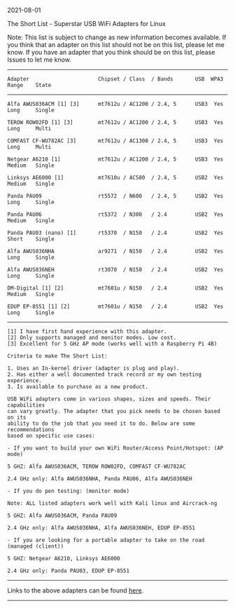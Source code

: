 2021-08-01

The Short List - Superstar USB WiFi Adapters for Linux

Note: This list is subject to change as new information becomes available.  If you
think that an adapter on this list should not be on this list, please let me know.
If you have an adapter that you think should be on this list, please Issues to let
me know. 

-----

```
Adapter                      Chipset / Class  / Bands       USB  WPA3  Range    State
```

-----

```
Alfa AWUS036ACM [1] [3]      mt7612u / AC1200 / 2.4, 5      USB3  Yes  Long     Single

TEROW ROW02FD [1] [3]        mt7612u / AC1200 / 2.4, 5      USB3  Yes  Long     Multi

COMFAST CF-WU782AC [3]       mt7612u / AC1300 / 2.4, 5      USB3  Yes  Long     Multi

Netgear A6210 [1]            mt7612u / AC1200 / 2.4, 5      USB3  Yes  Medium   Single

Linksys AE6000 [1]           mt7610u / AC580  / 2.4, 5      USB2  Yes  Medium   Single

Panda PAU09                  rt5572  / N600   / 2.4, 5      USB2  Yes  Long     Single

Panda PAU06                  rt5372  / N300   / 2.4         USB2  Yes  Medium   Single

Panda PAU03 (nano) [1]       rt5370  / N150   / 2.4         USB2  Yes  Short    Single        

Alfa AWUS036NHA              ar9271  / N150   / 2.4         USB2  Yes  Long     Single

Alfa AWUS036NEH              rt3070  / N150   / 2.4         USB2  Yes  Long     Single

DM-Digital [1] [2]           mt7601u / N150   / 2.4         USB2  Yes  Medium   Single

EDUP EP-8551 [1] [2]         mt7601u / N150   / 2.4         USB2  Yes  Long     Single
```

-----

```
[1] I have first hand experience with this adapter.
[2] Only supports managed and monitor modes. Low cost.
[3] Excellent for 5 GHz AP mode (works well with a Raspberry Pi 4B)

Criteria to make The Short List: 

1. Uses an In-kernel driver (adapter is plug and play).
2. Has either a well documented track record or my own testing experience.
3. Is available to purchase as a new product.

USB WiFi adapters come in various shapes, sizes and speeds. Their capabilities
can vary greatly. The adapter that you pick needs to be chosen based on its
ability to do the job that you need it to do. Below are some recommendations
based on specific use cases:

- If you want to build your own WiFi Router/Access Point/Hotspot: (AP mode)

5 GHZ: Alfa AWUS036ACM, TEROW ROW02FD, COMFAST CF-WU782AC

2.4 GHz only: Alfa AWUS036NHA, Panda PAU06, Alfa AWUS036NEH

- If you do pen testing: (monitor mode)

Note: ALL listed adapters work well with Kali linux and Aircrack-ng

5 GHZ: Alfa AWUS036ACM, Panda PAU09 

2.4 GHz only: Alfa AWUS036NHA, Alfa AWUS036NEH, EDUP EP-8551

- If you are looking for a portable adapter to take on the road (managed (client))

5 GHZ: Netgear A6210, Linksys AE6000

2.4 GHz only: Panda PAU03, EDUP EP-8551

```
-----

Links to the above adapters can be found [here](https://github.com/morrownr/USB-WiFi).

-----
